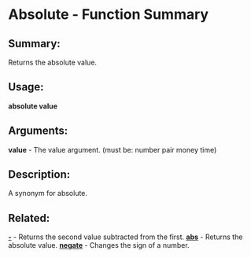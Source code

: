 # Absolute - Function Summary

## Summary:

Returns the absolute value.

## Usage:

**absolute value**

## Arguments:

**value** - The value argument. (must be: number pair money time)

## Description:

A synonym for absolute.

## Related:

[**-**](http://www.rebol.com/docs/words/w-.html) - Returns the second value subtracted from the first.
[**abs**](http://www.rebol.com/docs/words/wabs.html) - Returns the absolute value.
[**negate**](http://www.rebol.com/docs/words/wnegate.html) - Changes the sign of a number.